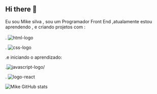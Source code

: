 ## Hi there 👋

Eu sou Mike silva , sou um Programador Front End ,atualamente estou aprendendo , e criando projetos com :
 <br>
 <br>
. <img src="https://img.shields.io/badge/HTML5-E34F26?style=for-the-badge&logo=html5&logoColor=white" alt="html-logo"/>


. <img  src="https://img.shields.io/badge/CSS-239120?&style=for-the-badge&logo=css3&logoColor=white" alt="css-logo"/>

.e iniciando o aprendizado:

.<img src="https://img.shields.io/badge/JavaScript-323330?style=for-the-badge&logo=javascript&logoColor=F7DF1E" alt=javascript-logo/>

. <img src="https://img.shields.io/badge/react%20os-0088CC?style=for-the-badge&logo=reactos&logoColor=white" alt="logo-react"/>



![Mike GitHub stats](https://github-readme-stats.vercel.app/api?username=MIke&show_icons=true&theme=radical)
